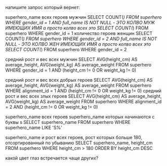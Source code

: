 напишите запрос который вернет:

superhero_name всех героев мужчин SELECT COUNT(*) FROM superhero WHERE gender_id = 1 AND full_name IS NOT NULL - ЭТО КОЛВО МУЖ ИМЕЮЩИХ ИМЯ а просто колво всех это SELECT COUNT(*) FROM superhero WHERE gender_id = 1
количество героев женщин SELECT COUNT(*) FROM superhero WHERE gender_id = 2 AND full_name IS NOT NULL - ЭТО КОЛВО ЖЕН ИМЕЮЩИХ ИМЯ а просто колво всех это SELECT COUNT(*) FROM superhero WHERE gender_id = 2

средний рост и вес всех мужчин SELECT AVG(height_cm) AS average_height, 
AVG(weight_kg) AS average_weight
FROM superhero
WHERE gender_id = 1
AND (height_cm != 0 OR weight_kg != 0)

средний рост и вес всех добрых героев SELECT AVG(height_cm) AS average_height, AVG(weight_kg) AS average_weight
FROM superhero
WHERE alignment_id = 1
AND (height_cm != 0 OR weight_kg != 0)
средний рост и вес всех злых героев SELECT AVG(height_cm) AS average_height, AVG(weight_kg) AS average_weight
FROM superhero
WHERE alignment_id = 2
AND (height_cm != 0 OR weight_kg != 0)

superhero_name всех героев superhero_name которых начинаются с буквы s     SELECT superhero_name 
FROM superhero 
WHERE superhero_name LIKE 'S%'

superhero_name и рост всех героев, рост которых больше 180, отсортированный по убыванию SELECT superhero_name, height_cm
FROM superhero
WHERE height_cm > 180 
ORDER BY height_cm DESC


какой цвет глаз встречается чаще других?


